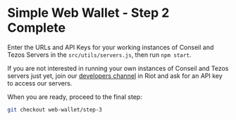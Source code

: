 # Simple Web Wallet - Step 2 Complete

Enter the URLs and API Keys for your working instances of Conseil and Tezos Servers in the `src/utils/servers.js`, then run `npm start`.

If you are not interested in running your own instances of Conseil and Tezos servers just yet, join our [developers channel](https://riot.im/app/#/room/#cryptonomic-developers:cryptonomic.tech) in Riot and ask for an API key to access our servers.

When you are ready, proceed to the final step:

```bash
git checkout web-wallet/step-3
```
